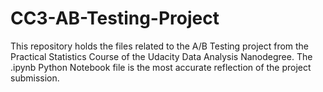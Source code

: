 # CC3-AB-Testing-Project
This repository holds the files related to the A/B Testing project from the Practical Statistics Course of the Udacity Data Analysis Nanodegree.
The .ipynb Python Notebook file is the most accurate reflection of the project submission.
